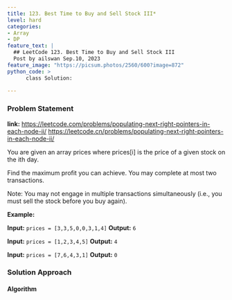 ```yaml
---
title: 123. Best Time to Buy and Sell Stock III*
level: hard
categories:
- Array
- DP
feature_text: |
  ## LeetCode 123. Best Time to Buy and Sell Stock III
  Post by ailswan Sep.10, 2023
feature_image: "https://picsum.photos/2560/600?image=872"
python_code: >
      class Solution:
   
---
```


### Problem Statement
**link:**
https://leetcode.com/problems/populating-next-right-pointers-in-each-node-ii/
https://leetcode.cn/problems/populating-next-right-pointers-in-each-node-ii/

You are given an array prices where prices[i] is the price of a given stock on the ith day.

Find the maximum profit you can achieve. You may complete at most two transactions.

Note: You may not engage in multiple transactions simultaneously (i.e., you must sell the stock before you buy again).

**Example:**

**Input:** `prices = [3,3,5,0,0,3,1,4]`
**Output:** `6`
 
**Input:** `prices = [1,2,3,4,5]`
**Output:** `4`

**Input:** `prices = [7,6,4,3,1]`
**Output:** `0`
 

### Solution Approach

 
#### Algorithm
 
